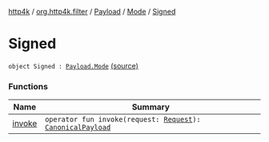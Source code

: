 [http4k](../../../../index.md) / [org.http4k.filter](../../../index.md) / [Payload](../../index.md) / [Mode](../index.md) / [Signed](./index.md)

# Signed

`object Signed : `[`Payload.Mode`](../index.md) [(source)](https://github.com/http4k/http4k/blob/master/http4k-aws/src/main/kotlin/org/http4k/filter/awsExtensions.kt#L86)

### Functions

| Name | Summary |
|---|---|
| [invoke](invoke.md) | `operator fun invoke(request: `[`Request`](../../../../org.http4k.core/-request/index.md)`): `[`CanonicalPayload`](../../../-canonical-payload/index.md) |
